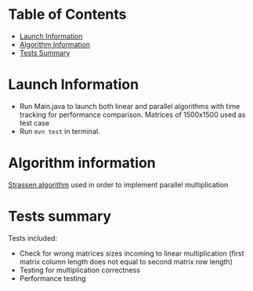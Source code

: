 # Table of Contents
* [Launch Information](#team-members)
* [Algorithm Information](#algorithm-info)
* [Tests Summary](#tests-summary)

# <a name="team-members"></a> Launch Information
* Run Main.java to launch both linear and parallel algorithms with time tracking for performance comparison. 
Matrices of 1500x1500 used as test case
* Run `mvn test` in terminal.
# <a name="algorithm-info"></a> Algorithm information
[Strassen algorithm](https://en.wikipedia.org/wiki/Strassen_algorithm) used in order to implement parallel multiplication
# <a name="#tests-summary"></a> Tests summary
Tests included:
* Check for wrong matrices sizes incoming to linear multiplication
(first matrix column length does not equal to second matrix row length)
* Testing for multiplication correctness
* Performance testing